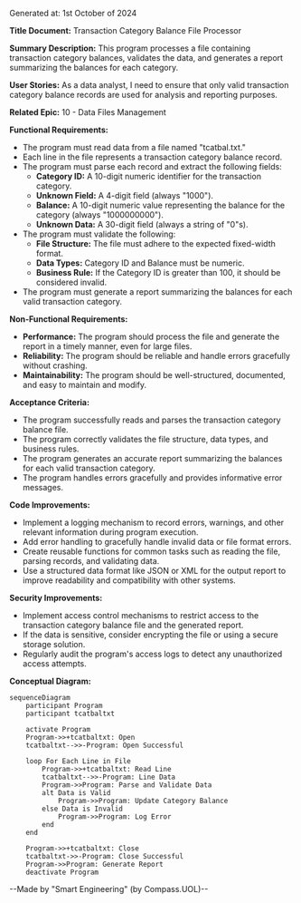 Generated at: 1st October of 2024

**Title Document:** Transaction Category Balance File Processor

**Summary Description:** This program processes a file containing transaction category balances, validates the data, and generates a report summarizing the balances for each category.

**User Stories:** As a data analyst, I need to ensure that only valid transaction category balance records are used for analysis and reporting purposes.

**Related Epic:** 10 - Data Files Management

**Functional Requirements:**

*   The program must read data from a file named "tcatbal.txt."
*   Each line in the file represents a transaction category balance record.
*   The program must parse each record and extract the following fields:
    *   **Category ID:** A 10-digit numeric identifier for the transaction category.
    *   **Unknown Field:** A 4-digit field (always "1000").
    *   **Balance:** A 10-digit numeric value representing the balance for the category (always "1000000000").
    *   **Unknown Data:** A 30-digit field (always a string of "0"s).
*   The program must validate the following:
    *   **File Structure:** The file must adhere to the expected fixed-width format.
    *   **Data Types:** Category ID and Balance must be numeric.
    *   **Business Rule:** If the Category ID is greater than 100, it should be considered invalid.
*   The program must generate a report summarizing the balances for each valid transaction category.

**Non-Functional Requirements:**

*   **Performance:** The program should process the file and generate the report in a timely manner, even for large files.
*   **Reliability:** The program should be reliable and handle errors gracefully without crashing.
*   **Maintainability:** The program should be well-structured, documented, and easy to maintain and modify.

**Acceptance Criteria:**

*   The program successfully reads and parses the transaction category balance file.
*   The program correctly validates the file structure, data types, and business rules.
*   The program generates an accurate report summarizing the balances for each valid transaction category.
*   The program handles errors gracefully and provides informative error messages.

**Code Improvements:**

*   Implement a logging mechanism to record errors, warnings, and other relevant information during program execution.
*   Add error handling to gracefully handle invalid data or file format errors.
*   Create reusable functions for common tasks such as reading the file, parsing records, and validating data.
*   Use a structured data format like JSON or XML for the output report to improve readability and compatibility with other systems.

**Security Improvements:**

*   Implement access control mechanisms to restrict access to the transaction category balance file and the generated report.
*   If the data is sensitive, consider encrypting the file or using a secure storage solution.
*   Regularly audit the program's access logs to detect any unauthorized access attempts.

**Conceptual Diagram:**

```mermaid
sequenceDiagram
    participant Program
    participant tcatbaltxt

    activate Program
    Program->>+tcatbaltxt: Open
    tcatbaltxt-->>-Program: Open Successful

    loop For Each Line in File
        Program->>+tcatbaltxt: Read Line
        tcatbaltxt-->>-Program: Line Data
        Program->>Program: Parse and Validate Data
        alt Data is Valid
            Program->>Program: Update Category Balance
        else Data is Invalid
            Program->>Program: Log Error
        end
    end

    Program->>+tcatbaltxt: Close
    tcatbaltxt->>-Program: Close Successful
    Program->>Program: Generate Report
    deactivate Program
```

--Made by "Smart Engineering" (by Compass.UOL)--